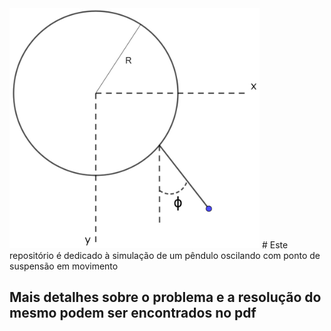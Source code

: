 <img src="./probclassica2.jpg" width="400">
# Este repositório é dedicado à simulação de um pêndulo oscilando com ponto de suspensão em movimento

## Mais detalhes sobre o problema e a resolução do mesmo podem ser encontrados no pdf

